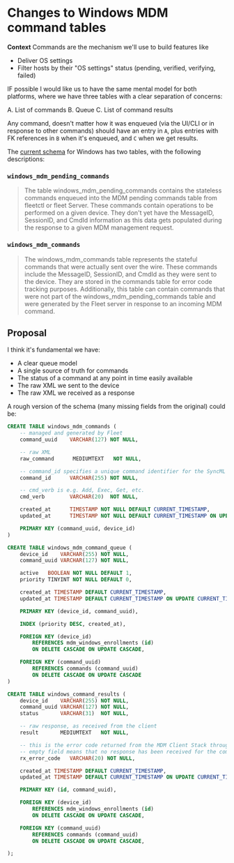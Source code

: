 # Changes to Windows MDM command tables

**Context** Commands are the mechanism we'll use to build features like

- Deliver OS settings
- Filter hosts by their "OS settings" status (pending, verified, verifying, failed)

IF possible I would like us to have the same mental model for both platforms,
where we have three tables with a clear separation of concerns:

A. List of commands
B. Queue
C. List of command results

Any command, doesn't matter how it was enqueued (via the UI/CLI or in response
to other commands) should have an entry in `A`, plus entries with FK references
in `B` when it's enqueued, and `C` when we get results.

The [current schema](https://github.com/fleetdm/fleet/blob/defad14dd92ac1fb049552ec1564bceb50606e2d/server/datastore/mysql/migrations/tables/20230926082152_AddWindowsMDMTables.go)
for Windows has two tables, with the following descriptions:

### `windows_mdm_pending_commands`

> The table windows_mdm_pending_commands contains the stateless commands enqueued into the MDM pending commands table from fleetctl or fleet Server.
> These commands contain operations to be performed on a given device. 
> They don't yet have the MessageID, SessionID, and CmdId information as this data gets populated during the response 
> to a given MDM management request.

### `windows_mdm_commands`

> The windows_mdm_commands table represents the stateful commands that were actually sent over the wire. 
> These commands include the MessageID, SessionID, and CmdId as they were sent to the device. 
> They are stored in the commands table for error code tracking purposes. 
> Additionally, this table can contain commands that were not part of the windows_mdm_pending_commands table and 
> were generated by the Fleet server in response to an incoming MDM command.

## Proposal

I think it's fundamental we have:

- A clear queue model
- A single source of truth for commands
- The status of a command at any point in time easily available
- The raw XML we sent to the device
- The raw XML we received as a response

A rough version of the schema (many missing fields from the original) could be:

```sql
CREATE TABLE windows_mdm_commands (
    -- managed and generated by Fleet
    command_uuid    VARCHAR(127) NOT NULL,

    -- raw XML
    raw_command      MEDIUMTEXT   NOT NULL,

    -- command_id specifies a unique command identifier for the SyncML message (Section 2.2.3.2 on MS-MDM spec)
    command_id      VARCHAR(255) NOT NULL,

    -- cmd_verb is e.g. Add, Exec, Get, etc.    
    cmd_verb        VARCHAR(20)  NOT NULL,

    created_at      TIMESTAMP NOT NULL DEFAULT CURRENT_TIMESTAMP,
    updated_at      TIMESTAMP NOT NULL DEFAULT CURRENT_TIMESTAMP ON UPDATE CURRENT_TIMESTAMP,

    PRIMARY KEY (command_uuid, device_id)
)

CREATE TABLE windows_mdm_command_queue (
    device_id    VARCHAR(255) NOT NULL,
    command_uuid VARCHAR(127) NOT NULL,

    active   BOOLEAN NOT NULL DEFAULT 1,
    priority TINYINT NOT NULL DEFAULT 0,

    created_at TIMESTAMP DEFAULT CURRENT_TIMESTAMP,
    updated_at TIMESTAMP DEFAULT CURRENT_TIMESTAMP ON UPDATE CURRENT_TIMESTAMP,

    PRIMARY KEY (device_id, command_uuid),

    INDEX (priority DESC, created_at),

    FOREIGN KEY (device_id)
        REFERENCES mdm_windows_enrollments (id)
        ON DELETE CASCADE ON UPDATE CASCADE,

    FOREIGN KEY (command_uuid)
        REFERENCES commands (command_uuid)
        ON DELETE CASCADE ON UPDATE CASCADE
)

CREATE TABLE windows_command_results (
    device_id    VARCHAR(255) NOT NULL,
    command_uuid VARCHAR(127) NOT NULL,
    status       VARCHAR(31)  NOT NULL,

    -- raw response, as received from the client
    result       MEDIUMTEXT   NOT NULL,

    -- this is the error code returned from the MDM Client Stack through Status/Results cmds
    -- empty field means that no response has been received for the command
    rx_error_code   VARCHAR(20) NOT NULL,

    created_at TIMESTAMP DEFAULT CURRENT_TIMESTAMP,
    updated_at TIMESTAMP DEFAULT CURRENT_TIMESTAMP ON UPDATE CURRENT_TIMESTAMP,

    PRIMARY KEY (id, command_uuid),

    FOREIGN KEY (device_id)
        REFERENCES mdm_windows_enrollments (id)
        ON DELETE CASCADE ON UPDATE CASCADE,

    FOREIGN KEY (command_uuid)
        REFERENCES commands (command_uuid)
        ON DELETE CASCADE ON UPDATE CASCADE,

);
```
